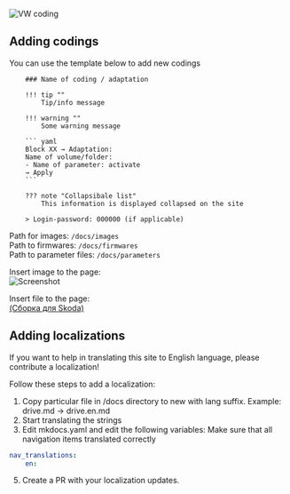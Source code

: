 ![VW coding](docs/assets/logo.png)  

## Adding codings

You can use the template below to add new codings

```
    ### Name of coding / adaptation

    !!! tip ""
        Tip/info message

    !!! warning ""
        Some warning message

    ``` yaml
    Block XX → Adaptation:
    Name of volume/folder:
    - Name of parameter: activate
    → Apply
    ```

    ??? note "Collapsibale list"
        This information is displayed collapsed on the site

    > Login-password: 000000 (if applicable)
```

Path for images: `/docs/images`  
Path to firmwares: `/docs/firmwares`  
Path to parameter files: `/docs/parameters`  

Insert image to the page:  
![Screenshot](../images/MQB/odis-e-tires.png) 

Insert file to the page:  
[(Сборка для Skoda)](../firmwares/TMC-zz.rar)  

## Adding localizations

If you want to help in translating this site to English language, please contribute a localization!   

Follow these steps to add a localization:
1. Copy particular file in /docs directory to new with lang suffix. Example: drive.md → drive.en.md 
2. Start translating the strings
3. Edit mkdocs.yaml and edit the following variables:
Make sure that all navigation items translated correctly
```yaml
nav_translations:
    en:
```
5. Create a PR with your localization updates.


